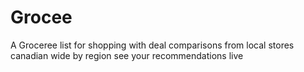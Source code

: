 # Grocee
A Groceree list for shopping with deal comparisons from local stores canadian wide by region see your recommendations live 

